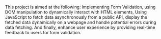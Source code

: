 This project is aimed at the following:
Implementing Form Validation, using DOM manipulation to dynamically interact with HTML elements,
Using JavaScript to fetch data asynchronously from a public API, display the fetched data dynamically on a webpage and handle potential errors during data fetching.
And finally, enhance user experience by providing real-time feedback to users for form validation.
